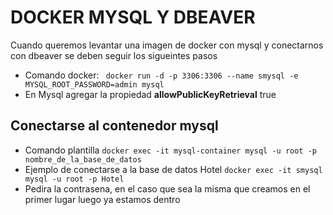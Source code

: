 # DOCKER MYSQL Y DBEAVER
Cuando queremos levantar una imagen de docker con mysql y conectarnos con dbeaver se deben seguir los sigueintes pasos

- Comando docker: `` docker run -d -p 3306:3306 --name smysql -e MYSQL_ROOT_PASSWORD=admin mysql``
- En Mysql agregar la propiedad **allowPublicKeyRetrieval** true


## Conectarse al contenedor mysql

- Comando plantilla ``docker exec -it mysql-container mysql -u root -p nombre_de_la_base_de_datos``
- Ejemplo de conectarse a la base de datos Hotel ``docker exec -it smysql mysql -u root -p Hotel``
-  Pedira la contrasena, en el caso que sea la misma que creamos en el primer lugar luego ya estamos dentro
